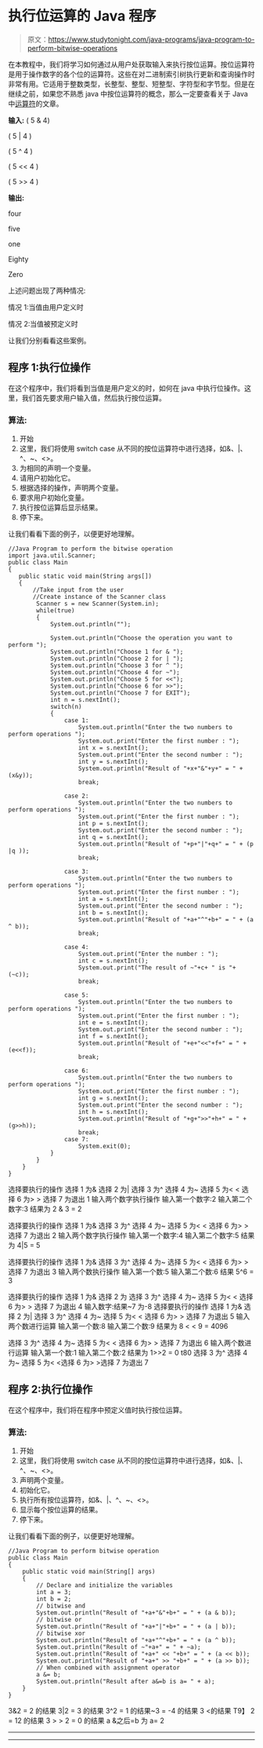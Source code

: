 # 执行位运算的 Java 程序

> 原文：<https://www.studytonight.com/java-programs/java-program-to-perform-bitwise-operations>

在本教程中，我们将学习如何通过从用户处获取输入来执行按位运算。按位运算符是用于操作数字的各个位的运算符。这些在对二进制索引树执行更新和查询操作时非常有用。它适用于整数类型，长整型、整型、短整型、字符型和字节型。但是在继续之前，如果您不熟悉 java 中按位运算符的概念，那么一定要查看关于 Java 中[运算符](https://www.studytonight.com/java/operators-in-java.php)的文章。

**输入:** ( 5 & 4)

( 5 | 4 )

( 5 ^ 4 )

( 5 << 4 )

( 5 >> 4 )

**输出:**

four

five

one

Eighty

Zero

上述问题出现了两种情况:

情况 1:当值由用户定义时

情况 2:当值被预定义时

让我们分别看看这些案例。

## 程序 1:执行位操作

在这个程序中，我们将看到当值是用户定义的时，如何在 java 中执行位操作。这里，我们首先要求用户输入值，然后执行按位运算。

### 算法:

1.  开始
2.  这里，我们将使用 switch case 从不同的按位运算符中进行选择，如&、|、^、~、<>。
3.  为相同的声明一个变量。
4.  请用户初始化它。
5.  根据选择的操作，声明两个变量。
6.  要求用户初始化变量。
7.  执行按位运算后显示结果。
8.  停下来。

让我们看看下面的例子，以便更好地理解。

```
//Java Program to perform the bitwise operation
import java.util.Scanner;
public class Main
{
   public static void main(String args[])
   {   
       //Take input from the user
       //Create instance of the Scanner class
        Scanner s = new Scanner(System.in);
        while(true)
        {
            System.out.println("");

            System.out.println("Choose the operation you want to perform ");
            System.out.println("Choose 1 for & ");
            System.out.println("Choose 2 for | ");
            System.out.println("Choose 3 for ^ ");
            System.out.println("Choose 4 for ~");
            System.out.println("Choose 5 for <<");
            System.out.println("Choose 6 for >>");
            System.out.println("Choose 7 for EXIT");
            int n = s.nextInt();
            switch(n)
            {
                case 1:
                    System.out.println("Enter the two numbers to perform operations ");
                    System.out.print("Enter the first number : ");
                    int x = s.nextInt();
                    System.out.print("Enter the second number : ");
                    int y = s.nextInt();
                    System.out.println("Result of "+x+"&"+y+" = " + (x&y));
                    break;

                case 2:
                    System.out.println("Enter the two numbers to perform operations ");
                    System.out.print("Enter the first number : ");
                    int p = s.nextInt();
                    System.out.print("Enter the second number : ");
                    int q = s.nextInt();
                    System.out.println("Result of "+p+"|"+q+" = " + (p |q ));
                    break;

                case 3:
                    System.out.println("Enter the two numbers to perform operations ");
                    System.out.print("Enter the first number : ");
                    int a = s.nextInt();
                    System.out.print("Enter the second number : ");
                    int b = s.nextInt();
                    System.out.println("Result of "+a+"^"+b+" = " + (a ^ b));
                    break;

                case 4:
                    System.out.print("Enter the number : ");
                    int c = s.nextInt();
                    System.out.print("The result of ~"+c+ " is "+(~c));
                    break;

                case 5:
                    System.out.println("Enter the two numbers to perform operations ");
                    System.out.print("Enter the first number : ");
                    int e = s.nextInt();
                    System.out.print("Enter the second number : ");
                    int f = s.nextInt();
                    System.out.println("Result of "+e+"<<"+f+" = " + (e<<f));
                    break;

                case 6:
                    System.out.println("Enter the two numbers to perform operations ");
                    System.out.print("Enter the first number : ");
                    int g = s.nextInt();
                    System.out.print("Enter the second number : ");
                    int h = s.nextInt();
                    System.out.println("Result of "+g+">>"+h+" = " + (g>>h));
                    break;
                case 7:
                    System.exit(0);
            }
        }
    }
}
```

选择要执行的操作
选择 1 为&
选择 2 为|
选择 3 为^
选择 4 为~
选择 5 为< <
选择 6 为> >
选择 7 为退出
1
输入两个数字执行操作
输入第一个数字:2
输入第二个数字:3
结果为 2 & 3 = 2

选择要执行的操作
选择 1 为&
选择 3 为^
选择 4 为~
选择 5 为< <
选择 6 为> >
选择 7 为退出
2
输入两个数字执行操作
输入第一个数字:4
输入第二个数字:5
结果为 4|5 = 5

选择要执行的操作
选择 1 为&
选择 3 为^
选择 4 为~
选择 5 为< <
选择 6 为> >
选择 7 为退出
3
输入两个数执行操作
输入第一个数:5
输入第二个数:6
结果 5^6 = 3

选择要执行的操作
选择 1 为&
选择 2 为
选择 3 为^
选择 4 为~
选择 5 为< <
选择 6 为> >
选择 7 为退出
4
输入数字:结果~7 为-8
选择要执行的操作
选择 1 为&
选择 2 为|
选择 3 为^
选择 4 为~
选择 5 为< <
选择 6 为> >
选择 7 为退出
5
输入两个数进行运算
输入第一个数:8
输入第二个数:9
结果为 8 < < 9 = 4096

选择 3 为^
选择 4 为~
选择 5 为< <
选择 6 为> >
选择 7 为退出
6
输入两个数进行运算
输入第一个数:1
输入第二个数:2
结果为 1>>2 = 0
t80
选择 3 为^
选择 4 为~
选择 5 为< <选择 6 为> >选择 7 为退出
7

## 程序 2:执行位操作

在这个程序中，我们将在程序中预定义值时执行按位运算。

### 算法:

1.  开始
2.  这里，我们将使用 switch case 从不同的按位运算符中进行选择，如&、|、^、~、<>。
3.  声明两个变量。
4.  初始化它。
5.  执行所有按位运算符，如&、|、^、~、<>。
6.  显示每个按位运算的结果。
7.  停下来。

让我们看看下面的例子，以便更好地理解。

```
//Java Program to perform bitwise operation
public class Main 
{
    public static void main(String[] args)
    {
        // Declare and initialize the variables
        int a = 3;
        int b = 2;
        // bitwise and
        System.out.println("Result of "+a+"&"+b+" = " + (a & b));
        // bitwise or
        System.out.println("Result of "+a+"|"+b+" = " + (a | b));
        // bitwise xor
        System.out.println("Result of "+a+"^"+b+" = " + (a ^ b));
        System.out.println("Result of ~"+a+" = " + ~a);
        System.out.println("Result of "+a+" << "+b+" = " + (a << b));
        System.out.println("Result of "+a+" >> "+b+" = " + (a >> b));
        // When combined with assignment operator 
        a &= b;
        System.out.println("Result after a&=b is a= " + a);
    }
}
```

3&2 = 2
的结果 3|2 = 3
的结果 3^2 = 1
的结果~3 = -4
的结果 3 <的结果 T9】 2 = 12
的结果 3 > > 2 = 0
的结果 a &之后=b 为 a= 2

* * *

* * *
